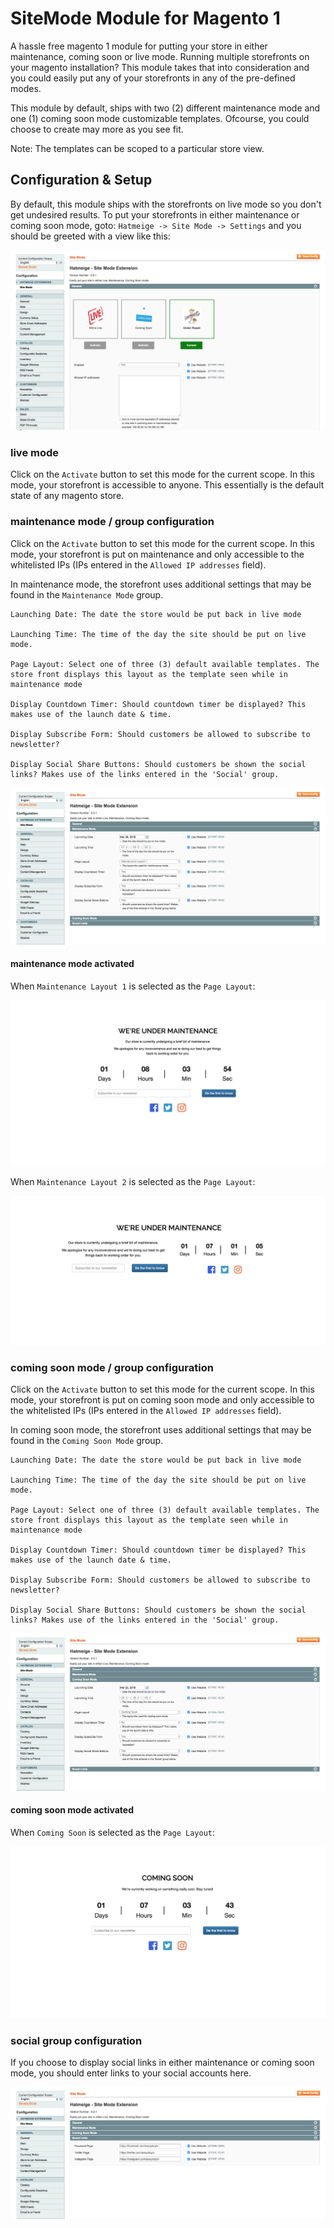 # SiteMode Module for Magento 1

A hassle free magento 1 module for putting your store in either maintenance, coming soon or live mode.
Running multiple storefronts on your magento installation? This module takes that into consideration and you could easily put any of your storefronts in any of the pre-defined modes.

This module by default, ships with two (2) different maintenance mode and one (1) coming soon mode customizable templates.
Ofcourse, you could choose to create may more as you see fit.

Note: The templates can be scoped to a particular store view.

## Configuration & Setup
By default, this module ships with the storefronts on live mode so you don't get undesired results.
To put your storefronts in either maintenance or coming soon mode, goto: `Hatmeige -> Site Mode -> Settings` and you should be greeted with a view like this:

![Alt text](media/sitemode/modes.png?raw=true "Mode Selection")

### live mode
Click on the `Activate` button to set this mode for the current scope.
In this mode, your storefront is accessible to anyone. This essentially is the default state of any magento store.


### maintenance mode / group configuration
Click on the `Activate` button to set this mode for the current scope.
In this mode, your storefront is put on maintenance and only accessible to the whitelisted IPs (IPs entered in the `Allowed IP addresses` field).

In maintenance mode, the storefront uses additional settings that may be found in the `Maintenance Mode` group.
```
Launching Date: The date the store would be put back in live mode

Launching Time: The time of the day the site should be put on live mode.

Page Layout: Select one of three (3) default available templates. The store front displays this layout as the template seen while in maintenance mode

Display Countdown Timer: Should countdown timer be displayed? This makes use of the launch date & time.

Display Subscribe Form: Should customers be allowed to subscribe to newsletter?

Display Social Share Buttons: Should customers be shown the social links? Makes use of the links entered in the 'Social' group.
```

![Alt text](media/sitemode/maintenance.png?raw=true "Maintenance Mode Group")

#### maintenance mode activated
When `Maintenance Layout 1` is selected as the `Page Layout`:

![Alt text](media/sitemode/maintenance-mode.png?raw=true "Maintenance Mode")

When `Maintenance Layout 2` is selected as the `Page Layout`:

![Alt text](media/sitemode/maintenance-mode-2.png?raw=true "Maintenance Mode")


### coming soon mode / group configuration
Click on the `Activate` button to set this mode for the current scope.
In this mode, your storefront is put on coming soon mode and only accessible to the whitelisted IPs (IPs entered in the `Allowed IP addresses` field).

In coming soon mode, the storefront uses additional settings that may be found in the `Coming Soon Mode` group.
```
Launching Date: The date the store would be put back in live mode

Launching Time: The time of the day the site should be put on live mode.

Page Layout: Select one of three (3) default available templates. The store front displays this layout as the template seen while in maintenance mode

Display Countdown Timer: Should countdown timer be displayed? This makes use of the launch date & time.

Display Subscribe Form: Should customers be allowed to subscribe to newsletter?

Display Social Share Buttons: Should customers be shown the social links? Makes use of the links entered in the 'Social' group.
```

![Alt text](media/sitemode/coming.png?raw=true "Coming Soon Mode Group")

#### coming soon mode activated
When `Coming Soon` is selected as the `Page Layout`:

![Alt text](media/sitemode/coming-mode.png?raw=true "Coming Soon Mode")


### social group configuration
If you choose to display social links in either maintenance or coming soon mode, you should enter links to your social accounts here.

![Alt text](media/sitemode/social.png?raw=true "Social Group")
